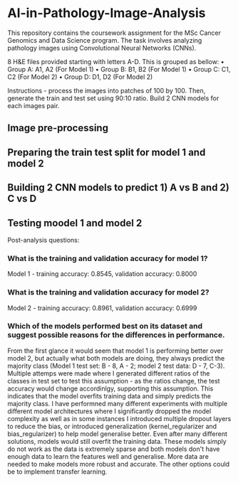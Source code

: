 # AI-in-Pathology-Image-Analysis

This repository contains the coursework assignment for the MSc Cancer Genomics and Data Science program. The task involves analyzing pathology images using Convolutional Neural Networks (CNNs).

8 H&E files provided starting with letters A-D. This is grouped as bellow:
• Group A: A1, A2 (For Model 1)
• Group B: B1, B2 (For Model 1)
• Group C: C1, C2 (For Model 2)
• Group D: D1, D2 (For Model 2)


Instructions - process the images into patches of 100 by 100. Then, generate the train and test set using 90:10 ratio. Build 2 CNN models for each images pair. 

## Image pre-processing
## Preparing the train test split for model 1 and model 2
## Building 2 CNN models to predict 1) A vs B and 2) C vs D
## Testing moodel 1 and model 2 


Post-analysis questions:

### What is the training and validation accuracy for model 1?
Model 1 - training accuracy: 0.8545, validation accuracy: 0.8000

### What is the training and validation accuracy for model 2?
Model 2 - training accuracy: 0.8961, validation accuracy: 0.6999

### Which of the models performed best on its dataset and suggest possible reasons for the differences in performance.

From the first glance it would seem that model 1 is performing better over model 2, but actually what
both models are doing, they always predict the majority class (Model 1 test set: B - 8, A - 2; model 2 test
data: D - 7, C-3). Multiple attemps were made where I generated different ratios of the classes in test set
to test this assumption - as the ratios change, the test accuracy would change accordinlgy, supporting
this assumption. This indicates that the model overfits training data and simply predicts the majority
class. I have performned many different experiments with multiple different model architectures where I
significantly dropped the model complexity as well as in some instances I introduced multiple dropout
layers to reduce the bias, or introduced generalization (kernel_regularizer and bias_regularizer) to help
model generalise better. Even after many different solutions, models would still overfit the training data.
These models simply do not work as the data is extremely sparse and both models don't have enough
data to learn the features well and generalise. More data are needed to make models more robust and
accurate. The other options could be to implement transfer learning.
